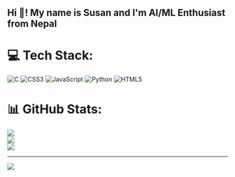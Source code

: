 <h2 align="left">Hi 👋! My name is Susan and I'm  AI/ML Enthusiast from Nepal</h2>

# 💻 Tech Stack:
![C](https://img.shields.io/badge/c-%2300599C.svg?style=for-the-badge&logo=c&logoColor=white) ![CSS3](https://img.shields.io/badge/css3-%231572B6.svg?style=for-the-badge&logo=css3&logoColor=white) ![JavaScript](https://img.shields.io/badge/javascript-%23323330.svg?style=for-the-badge&logo=javascript&logoColor=%23F7DF1E) ![Python](https://img.shields.io/badge/python-3670A0?style=for-the-badge&logo=python&logoColor=ffdd54) ![HTML5](https://img.shields.io/badge/html5-%23E34F26.svg?style=for-the-badge&logo=html5&logoColor=white)
# 📊 GitHub Stats:
![](https://github-readme-stats.vercel.app/api?username=susan-gautam&theme=radical&hide_border=false&include_all_commits=false&count_private=false)<br/>
![](https://github-readme-streak-stats.herokuapp.com/?user=susan-gautam&theme=radical&hide_border=false)<br/>
![](https://github-readme-stats.vercel.app/api/top-langs/?username=susan-gautam&theme=radical&hide_border=false&include_all_commits=false&count_private=false&layout=compact)

---
[![](https://visitcount.itsvg.in/api?id=susan-gautam&icon=5&color=1)](https://visitcount.itsvg.in)

<!-- Proudly created with GPRM ( https://gprm.itsvg.in ) -->

<!--
**susan-gautam/susan-gautam** is a ✨ _special_ ✨ repository because its `README.md` (this file) appears on your GitHub profile.

Here are some ideas to get you started:

- 🔭 I’m currently working on ...
- 🌱 I’m currently learning ...
- 👯 I’m looking to collaborate on ...
- 🤔 I’m looking for help with ...
- 💬 Ask me about ...
- 📫 How to reach me: ...
- 😄 Pronouns: ...
- ⚡ Fun fact: ...
-->
